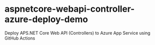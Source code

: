 # aspnetcore-webapi-controller-azure-deploy-demo
Deploy APS.NET Core Web API (Controllers) to Azure App Service using GitHub Actions
